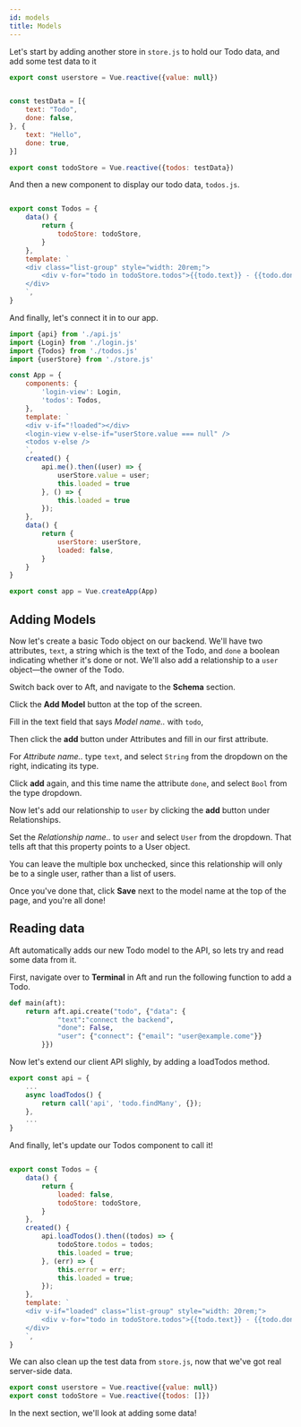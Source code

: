 ```yaml
---
id: models
title: Models
---
```


Let's start by adding another store in `store.js` to hold our Todo data, and add some test data to it

```js title="store.js"
export const userstore = Vue.reactive({value: null})


const testData = [{
	text: "Todo",
	done: false,
}, {
	text: "Hello",
	done: true,
}]

export const todoStore = Vue.reactive({todos: testData})
```

And then a new component to display our todo data, `todos.js`.

```js title="todos.js"

export const Todos = {
	data() {
		return {
			todoStore: todoStore,
		}
	},
	template: `
	<div class="list-group" style="width: 20rem;">
		<div v-for="todo in todoStore.todos">{{todo.text}} - {{todo.done}}</div>
	</div>
	`,
}
```

And finally, let's connect it in to our app.


```js title="app.js"
import {api} from './api.js'
import {Login} from './login.js'
import {Todos} from './todos.js'
import {userStore} from './store.js'

const App = {
	components: {
		'login-view': Login,
		'todos': Todos,
	},
	template: `
	<div v-if="!loaded"></div>
	<login-view v-else-if="userStore.value === null" />
	<todos v-else />
	`,
	created() {
		api.me().then((user) => {
			userStore.value = user;
			this.loaded = true
		}, () => {
			this.loaded = true
		});
	},
	data() {
		return {
			userStore: userStore,
			loaded: false,
		}
	}
}

export const app = Vue.createApp(App)
```

## Adding Models

Now let's create a basic Todo object on our backend. We'll have two attributes, `text`, a string which is the text of the Todo, and `done` a boolean indicating whether it's done or not. We'll also add a relationship to a `user` object—the owner of the Todo.

Switch back over to Aft, and navigate to the **Schema** section.

Click the **Add Model** button at the top of the screen. 

Fill in the text field that says *Model name..* with `todo`,

Then click the **add** button under Attributes and fill in our first attribute.

For *Attribute name..* type `text`, and select `String` from the dropdown on the right, indicating its type.

Click **add** again, and this time name the attribute `done`, and select `Bool` from the type dropdown.

Now let's add our relationship to `user` by clicking the **add** button under Relationships.

Set the *Relationship name..* to `user` and select `User` from the dropdown. That tells aft that this property points to a User object.

You can leave the multiple box unchecked, since this relationship will only be to a single user, rather than a list of users.

Once you've done that, click **Save** next to the model name at the top of the page, and you're all done!


## Reading data

Aft automatically adds our new Todo model to the API, so lets try and read some data from it.

First, navigate over to **Terminal** in Aft and run the following function to add a Todo.

```python
def main(aft):
    return aft.api.create("todo", {"data": {
    		"text":"connect the backend", 
	    	"done": False, 
	    	"user": {"connect": {"email": "user@example.come"}}
    	}})
```

Now let's extend our client API slighly, by adding a loadTodos method.

```js title="api.js"
export const api = {
	...
	async loadTodos() {
		return call('api', 'todo.findMany', {});
	},
	...
}
```

And finally, let's update our Todos component to call it!


```js title="todos.js"

export const Todos = {
	data() {
		return {
			loaded: false,
			todoStore: todoStore,
		}
	},
	created() {
		api.loadTodos().then((todos) => {
			todoStore.todos = todos;
			this.loaded = true;
		}, (err) => {
			this.error = err;
			this.loaded = true;
		});
	},
	template: `
	<div v-if="loaded" class="list-group" style="width: 20rem;">
		<div v-for="todo in todoStore.todos">{{todo.text}} - {{todo.done}}</div>
	</div>
	`,
}

```

We can also clean up the test data from `store.js`, now that we've got real server-side data.


```js title="store.js"
export const userstore = Vue.reactive({value: null})
export const todoStore = Vue.reactive({todos: []})
```

In the next section, we'll look at adding some data!
